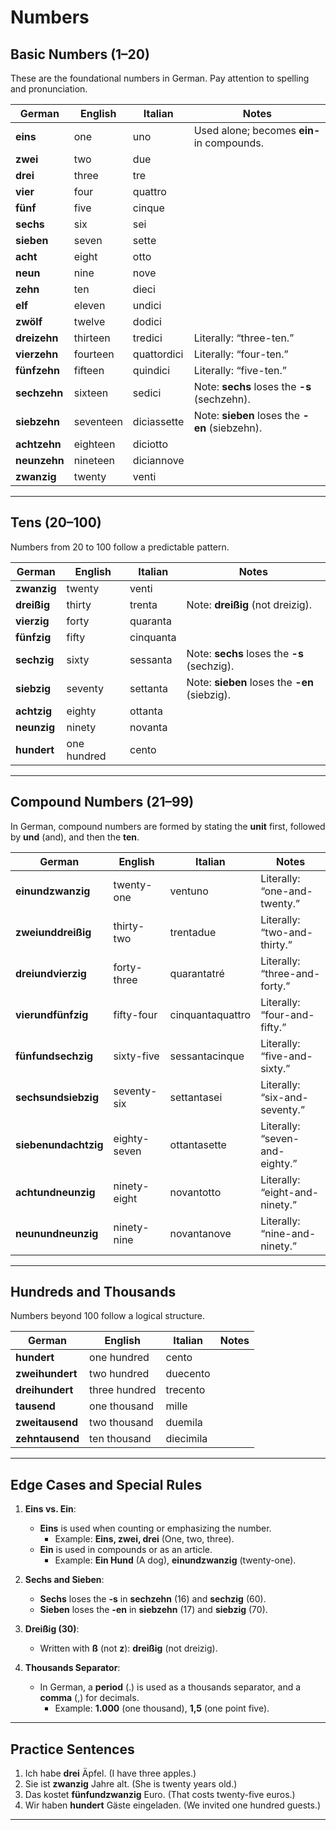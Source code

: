 # Numbers

## Basic Numbers (1–20)
These are the foundational numbers in German. Pay attention to spelling and pronunciation.

| **German**   | **English** | **Italian** | **Notes**                                   |  
|--------------|-------------|-------------|--------------------------------------------|  
| **eins**     | one         | uno         | Used alone; becomes **ein-** in compounds. |  
| **zwei**     | two         | due         |                                            |  
| **drei**     | three       | tre         |                                            |  
| **vier**     | four        | quattro     |                                            |  
| **fünf**     | five        | cinque      |                                            |  
| **sechs**    | six         | sei         |                                            |  
| **sieben**   | seven       | sette       |                                            |  
| **acht**     | eight       | otto        |                                            |  
| **neun**     | nine        | nove        |                                            |  
| **zehn**     | ten         | dieci       |                                            |  
| **elf**      | eleven      | undici      |                                            |  
| **zwölf**    | twelve      | dodici      |                                            |  
| **dreizehn** | thirteen    | tredici     | Literally: “three-ten.”                    |  
| **vierzehn** | fourteen    | quattordici | Literally: “four-ten.”                     |  
| **fünfzehn** | fifteen     | quindici    | Literally: “five-ten.”                     |  
| **sechzehn** | sixteen     | sedici      | Note: **sechs** loses the **-s** (sechzehn). |  
| **siebzehn** | seventeen   | diciassette | Note: **sieben** loses the **-en** (siebzehn). |  
| **achtzehn** | eighteen    | diciotto    |                                            |  
| **neunzehn** | nineteen    | diciannove  |                                            |  
| **zwanzig**  | twenty      | venti       |                                            |  

---

## Tens (20–100)
Numbers from 20 to 100 follow a predictable pattern.

| **German**   | **English** | **Italian** | **Notes**                                   |  
|--------------|-------------|-------------|--------------------------------------------|  
| **zwanzig**  | twenty      | venti       |                                            |  
| **dreißig**  | thirty      | trenta      | Note: **dreißig** (not dreizig).           |  
| **vierzig**  | forty       | quaranta    |                                            |  
| **fünfzig**  | fifty       | cinquanta   |                                            |  
| **sechzig**  | sixty       | sessanta    | Note: **sechs** loses the **-s** (sechzig). |  
| **siebzig**  | seventy     | settanta    | Note: **sieben** loses the **-en** (siebzig). |  
| **achtzig**  | eighty      | ottanta     |                                            |  
| **neunzig**  | ninety      | novanta     |                                            |  
| **hundert**  | one hundred | cento       |                                            |  

---

## Compound Numbers (21–99)
In German, compound numbers are formed by stating the **unit** first, followed by **und** (and), and then the **ten**.

| **German**         | **English** | **Italian** | **Notes**                                   |  
|--------------------|-------------|-------------|--------------------------------------------|  
| **einundzwanzig**  | twenty-one  | ventuno     | Literally: “one-and-twenty.”               |  
| **zweiunddreißig** | thirty-two  | trentadue   | Literally: “two-and-thirty.”               |  
| **dreiundvierzig** | forty-three | quarantatré | Literally: “three-and-forty.”              |  
| **vierundfünfzig** | fifty-four  | cinquantaquattro | Literally: “four-and-fifty.”          |  
| **fünfundsechzig** | sixty-five  | sessantacinque | Literally: “five-and-sixty.”           |  
| **sechsundsiebzig**| seventy-six | settantasei | Literally: “six-and-seventy.”              |  
| **siebenundachtzig**| eighty-seven | ottantasette | Literally: “seven-and-eighty.”         |  
| **achtundneunzig** | ninety-eight | novantotto | Literally: “eight-and-ninety.”             |  
| **neunundneunzig** | ninety-nine  | novantanove | Literally: “nine-and-ninety.”              |  

---

## Hundreds and Thousands 
Numbers beyond 100 follow a logical structure.

| **German**         | **English** | **Italian** | **Notes**                                   |  
|--------------------|-------------|-------------|--------------------------------------------|  
| **hundert**        | one hundred | cento       |                                            |  
| **zweihundert**    | two hundred | duecento    |                                            |  
| **dreihundert**    | three hundred | trecento  |                                            |  
| **tausend**        | one thousand | mille       |                                            |  
| **zweitausend**    | two thousand | duemila     |                                            |  
| **zehntausend**    | ten thousand | diecimila   |                                            |  

---

## Edge Cases and Special Rules
1. **Eins vs. Ein**:  
   - **Eins** is used when counting or emphasizing the number.  
     - Example: **Eins, zwei, drei** (One, two, three).  
   - **Ein** is used in compounds or as an article.  
     - Example: **Ein Hund** (A dog), **einundzwanzig** (twenty-one).  

2. **Sechs and Sieben**:  
   - **Sechs** loses the **-s** in **sechzehn** (16) and **sechzig** (60).  
   - **Sieben** loses the **-en** in **siebzehn** (17) and **siebzig** (70).  

3. **Dreißig (30)**:  
   - Written with **ß** (not **z**): **dreißig** (not dreizig).  

4. **Thousands Separator**:  
   - In German, a **period** (.) is used as a thousands separator, and a **comma** (,) for decimals.  
     - Example: **1.000** (one thousand), **1,5** (one point five).  

---

## Practice Sentences
1. Ich habe **drei** Äpfel. (I have three apples.)  
2. Sie ist **zwanzig** Jahre alt. (She is twenty years old.)  
3. Das kostet **fünfundzwanzig** Euro. (That costs twenty-five euros.)  
4. Wir haben **hundert** Gäste eingeladen. (We invited one hundred guests.)  

---
